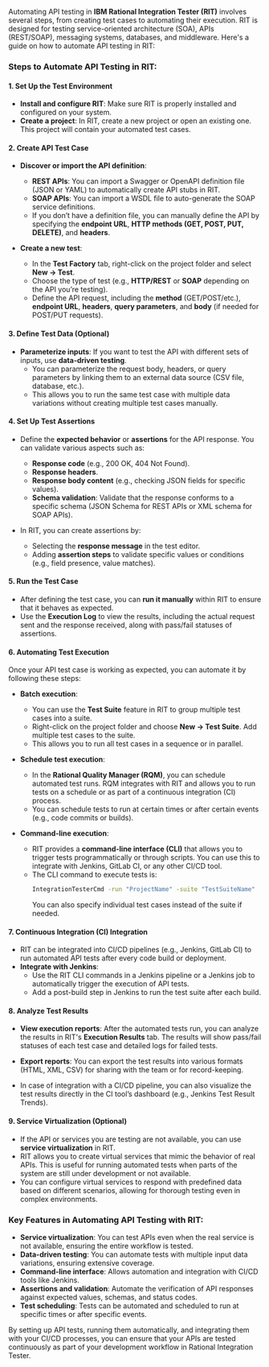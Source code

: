Automating API testing in **IBM Rational Integration Tester (RIT)** involves several steps, from creating test cases to automating their execution. RIT is designed for testing service-oriented architecture (SOA), APIs (REST/SOAP), messaging systems, databases, and middleware. Here's a guide on how to automate API testing in RIT:

### Steps to Automate API Testing in RIT:

#### 1. **Set Up the Test Environment**
   - **Install and configure RIT**: Make sure RIT is properly installed and configured on your system.
   - **Create a project**: In RIT, create a new project or open an existing one. This project will contain your automated test cases.

#### 2. **Create API Test Case**
   - **Discover or import the API definition**:
     - **REST APIs**: You can import a Swagger or OpenAPI definition file (JSON or YAML) to automatically create API stubs in RIT.
     - **SOAP APIs**: You can import a WSDL file to auto-generate the SOAP service definitions.
     - If you don’t have a definition file, you can manually define the API by specifying the **endpoint URL**, **HTTP methods (GET, POST, PUT, DELETE)**, and **headers**.

   - **Create a new test**:
     - In the **Test Factory** tab, right-click on the project folder and select **New → Test**.
     - Choose the type of test (e.g., **HTTP/REST** or **SOAP** depending on the API you’re testing).
     - Define the API request, including the **method** (GET/POST/etc.), **endpoint URL**, **headers**, **query parameters**, and **body** (if needed for POST/PUT requests).
   
#### 3. **Define Test Data (Optional)**
   - **Parameterize inputs**: If you want to test the API with different sets of inputs, use **data-driven testing**. 
     - You can parameterize the request body, headers, or query parameters by linking them to an external data source (CSV file, database, etc.).
     - This allows you to run the same test case with multiple data variations without creating multiple test cases manually.

#### 4. **Set Up Test Assertions**
   - Define the **expected behavior** or **assertions** for the API response. You can validate various aspects such as:
     - **Response code** (e.g., 200 OK, 404 Not Found).
     - **Response headers**.
     - **Response body content** (e.g., checking JSON fields for specific values).
     - **Schema validation**: Validate that the response conforms to a specific schema (JSON Schema for REST APIs or XML schema for SOAP APIs).

   - In RIT, you can create assertions by:
     - Selecting the **response message** in the test editor.
     - Adding **assertion steps** to validate specific values or conditions (e.g., field presence, value matches).

#### 5. **Run the Test Case**
   - After defining the test case, you can **run it manually** within RIT to ensure that it behaves as expected.
   - Use the **Execution Log** to view the results, including the actual request sent and the response received, along with pass/fail statuses of assertions.

#### 6. **Automating Test Execution**
   Once your API test case is working as expected, you can automate it by following these steps:

   - **Batch execution**:
     - You can use the **Test Suite** feature in RIT to group multiple test cases into a suite. 
     - Right-click on the project folder and choose **New → Test Suite**. Add multiple test cases to the suite.
     - This allows you to run all test cases in a sequence or in parallel.
   
   - **Schedule test execution**:
     - In the **Rational Quality Manager (RQM)**, you can schedule automated test runs. RQM integrates with RIT and allows you to run tests on a schedule or as part of a continuous integration (CI) process.
     - You can schedule tests to run at certain times or after certain events (e.g., code commits or builds).
   
   - **Command-line execution**:
     - RIT provides a **command-line interface (CLI)** that allows you to trigger tests programmatically or through scripts. You can use this to integrate with Jenkins, GitLab CI, or any other CI/CD tool.
     - The CLI command to execute tests is: 
       ```bash
       IntegrationTesterCmd -run "ProjectName" -suite "TestSuiteName"
       ```
       You can also specify individual test cases instead of the suite if needed.

#### 7. **Continuous Integration (CI) Integration**
   - RIT can be integrated into CI/CD pipelines (e.g., Jenkins, GitLab CI) to run automated API tests after every code build or deployment.
   - **Integrate with Jenkins**:
     - Use the RIT CLI commands in a Jenkins pipeline or a Jenkins job to automatically trigger the execution of API tests.
     - Add a post-build step in Jenkins to run the test suite after each build.
   
#### 8. **Analyze Test Results**
   - **View execution reports**: After the automated tests run, you can analyze the results in RIT's **Execution Results** tab. The results will show pass/fail statuses of each test case and detailed logs for failed tests.
   - **Export reports**: You can export the test results into various formats (HTML, XML, CSV) for sharing with the team or for record-keeping.
   
   - In case of integration with a CI/CD pipeline, you can also visualize the test results directly in the CI tool’s dashboard (e.g., Jenkins Test Result Trends).

#### 9. **Service Virtualization (Optional)**
   - If the API or services you are testing are not available, you can use **service virtualization** in RIT.
   - RIT allows you to create virtual services that mimic the behavior of real APIs. This is useful for running automated tests when parts of the system are still under development or not available.
   - You can configure virtual services to respond with predefined data based on different scenarios, allowing for thorough testing even in complex environments.

### Key Features in Automating API Testing with RIT:
- **Service virtualization**: You can test APIs even when the real service is not available, ensuring the entire workflow is tested.
- **Data-driven testing**: You can automate tests with multiple input data variations, ensuring extensive coverage.
- **Command-line interface**: Allows automation and integration with CI/CD tools like Jenkins.
- **Assertions and validation**: Automate the verification of API responses against expected values, schemas, and status codes.
- **Test scheduling**: Tests can be automated and scheduled to run at specific times or after specific events.

By setting up API tests, running them automatically, and integrating them with your CI/CD processes, you can ensure that your APIs are tested continuously as part of your development workflow in Rational Integration Tester.